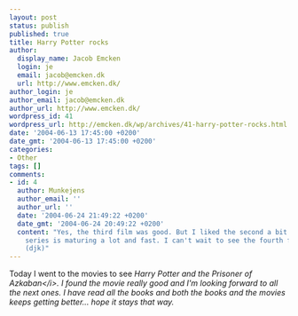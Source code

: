 ```yaml
---
layout: post
status: publish
published: true
title: Harry Potter rocks
author:
  display_name: Jacob Emcken
  login: je
  email: jacob@emcken.dk
  url: http://www.emcken.dk/
author_login: je
author_email: jacob@emcken.dk
author_url: http://www.emcken.dk/
wordpress_id: 41
wordpress_url: http://emcken.dk/wp/archives/41-harry-potter-rocks.html
date: '2004-06-13 17:45:00 +0200'
date_gmt: '2004-06-13 17:45:00 +0200'
categories:
- Other
tags: []
comments:
- id: 4
  author: Munkejens
  author_email: ''
  author_url: ''
  date: '2004-06-24 21:49:22 +0200'
  date_gmt: '2004-06-24 20:49:22 +0200'
  content: "Yes, the third film was good. But I liked the second a bit more. But the
    series is maturing a lot and fast. I can't wait to see the fourth film.\r\n\r\n--Munkejens
    (djk)"
---
```

<p>Today I went to the movies to see <i>Harry Potter and the Prisoner of Azkaban<&#47;i>. I found the movie really good and I'm looking forward to all the next ones. I have read all the books and both the books and the movies keeps getting better... hope it stays that way.</p>
